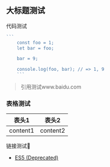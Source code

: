 ## 大标题测试
代码测试
~~~javascript
```
    const foo = 1;
    let bar = foo;

    bar = 9;

    console.log(foo, bar); // => 1, 9
    ```
~~~

> 引用测试www.baidu.com

### 表格测试

| 表头1    | 表头2    |
| -------- | -------- |
| content1 | content2 |

链接测试🔗 

 - [ES5 (Deprecated)](https://github.com/airbnb/javascript/tree/es5-deprecated/es5)

